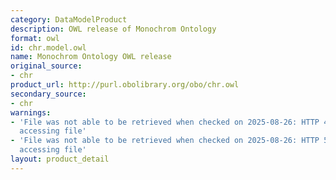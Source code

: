 ```yaml
---
category: DataModelProduct
description: OWL release of Monochrom Ontology
format: owl
id: chr.model.owl
name: Monochrom Ontology OWL release
original_source:
- chr
product_url: http://purl.obolibrary.org/obo/chr.owl
secondary_source:
- chr
warnings:
- 'File was not able to be retrieved when checked on 2025-08-26: HTTP 404 error when
  accessing file'
- 'File was not able to be retrieved when checked on 2025-08-26: HTTP 502 error when
  accessing file'
layout: product_detail
---
```

